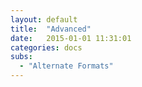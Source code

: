 ```yaml
---
layout: default
title:  "Advanced"
date:   2015-01-01 11:31:01
categories: docs
subs:
  - "Alternate Formats"
---
```

